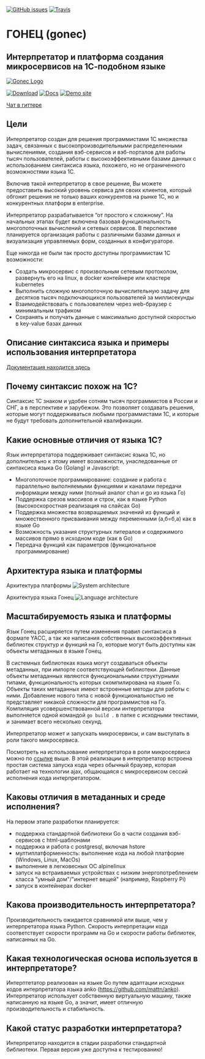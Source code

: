 [![GitHub issues](https://img.shields.io/github/issues/covrom/gonec.svg)](https://github.com/covrom/gonec/issues) [![Travis](https://travis-ci.org/covrom/gonec.svg?branch=master)](https://github.com/covrom/gonec/releases)

# ГОНЕЦ (gonec)
## Интерпретатор и платформа создания микросервисов на 1С-подобном языке

[![Gonec Logo](/gonec.png)](https://github.com/covrom/gonec/releases)

[![Download](/button_down.png)](https://github.com/covrom/gonec/releases)
[![Docs](/button_doc.png)](https://github.com/covrom/gonec/wiki)
[![Demo site](/button_play.png)](https://gonec.herokuapp.com/)

[Чат в гиттере](https://gitter.im/gonec/Lobby)

## Цели

Интерпретатор создан для решения программистами 1С множества задач, связанных с высокопроизводительными распределенными вычислениями, создания вэб-сервисов и вэб-порталов для работы тысяч пользователей, работы с высокоэффективными базами данных с использованием синтаксиса языка, похожего, но не ограниченного возможностями языка 1С.

Включив такой интерпретатор в свое решение, Вы можете предоставить высокий уровень сервиса для своих клиентов, который обгонит решения не только ваших конкурентов на рынке 1С, но и конкурентных платформ в enterprise.

Интерпретатор разрабатывается “от простого к сложному”. На начальных этапах будет включена базовая функциональность многопоточных вычислений и сетевых сервисов. В перспективе планируется организация работы с различными базами данных и визуализация управляемых форм, созданных в конфигураторе.

Еще никогда не были так просто доступны программистам 1С возможности:
* Создать микросервис с произвольным сетевым протоколом, развернуть его на linux, в docker контейнере или кластере kubernetes
* Выполнить сложную многопоточную вычислительную задачу для десятков тысяч подключающихся пользователей за миллисекунды
* Взаимодействовать с пользователем через web-браузер с минимальным трафиком
* Сохранять и получать данные с максимально доступной скоростью в key-value базах данных

## Описание синтаксиса языка и примеры использования интерпретатора

[Документация находится здесь](https://github.com/covrom/gonec/wiki)

## Почему синтаксис похож на 1С?

Синтаксис 1С знаком и удобен сотням тысяч программистов в России и СНГ, а в перспективе и зарубежом. Это позволяет создавать решения, которые могут поддерживаться любыми программистами 1С, и которые не будут требовать дополнительной квалификации.

## Какие основные отличия от языка 1С?
Язык интерпретатора поддерживает синтаксис языка 1С, но дополнительно к этому имеет возможности, унаследованные от синтаксиса языка Go (Golang) и Javascript:
* Многопоточное программирование: создание и работа с параллельно выполняемыми функциями и каналами передачи информации между ними (полный аналог chan и go из языка Го)
* Поддержка срезов массивов и строк, как в языке Python (высокоскоростная реализация на слайсах Go)
* Поддержка множества возвращаемых значений из функций и множественного присваивания между переменными (а,б=б,а) как в языке Go
* Возможность указания структурных литералов и содержимого массивов прямо в исходном коде (как в Go)
* Передача функций как параметров (функциональное программирование)

## Архитектура языка и платформы

Архитектура платформы
![System architecture](/architecture.png)

Архитектура языка Гонец
![Language architecture](/langarch.png)

## Масштабируемость языка и платформы
Язык Гонец расширяется путем изменения правил синтаксиса в формате YACC, а так же написания собственных высокоэффективных библиотек структур и функций на Го, которые могут быть доступны как объекты метаданных в языке Гонец.

В системных библиотеках языка могут создаваться объекты метаданных, при импорте соответствующей библиотеки. Данные объекты метаданных являются функциональными структурными типами, функциональность которых скомпилирована на языке Го. Объекты таких метаданных имеют встроенные методы для работы с ними. Добавление нового типа с новой функциональностью не представляет никакой сложности для программистов на Го. Компиляция усовершенствованной версии интерпретатора выполняется одной командой `go build .` в папке с исходными текстами, и занимает всего несколько секунд.

Интерпретатор может и запускать микросервисы, и сам выступать в роли такого микросервиса.

Посмотреть на использование интерпретатора в роли микросервиса можно по [ссылке](https://gonec.herokuapp.com/) выше.
В этой реализации в интерпретатор встроена простая система запуска кода через обычный браузер, которая работает на технологии ajax, общающаяся с микросервисом сессий исполнения кода интерпретатором.

## Каковы отличия в метаданных и среде исполнения?
На первом этапе разработки планируется:
* поддержка стандартной библиотеки Go в части создания вэб-сервисов с html-шаблонами
* поддержка и работа с postgresql, включая hstore
* мултиплатформенность: выполнение кода на любой платформе (Windows, Linux, MacOs)
* выполнение в легковесных ОС alpinelinux
* запуск на встраиваемых устройствах с низким энергопотреблением класса "умный дом"/"интернет вещей" (например, Raspberry Pi)
* запуск в контейнерах docker

## Какова производительность интерпретатора?
Производительность ожидается сравнимой или выше, чем у интерпретатора языка Python.
Скорость интерпретации кода соответствует скорости программ на Go и скорости работы библиотек, написанных на Go.

## Какая технологическая основа используется в интерпретаторе?
Интерптетатор реализован на языке Go путем адаптации исходных кодов интерпретатора языка anko (https://github.com/mattn/anko).
Интерпретатор использует собственную виртуальную машину, также написанную на языке Go, а значит, имеет отличную производительность и стабильность.

## Какой статус разработки интерпретатора?
Интерпретатор находится в стадии разработки стандартной библиотеки.
Первая версия уже доступна к тестированию!
